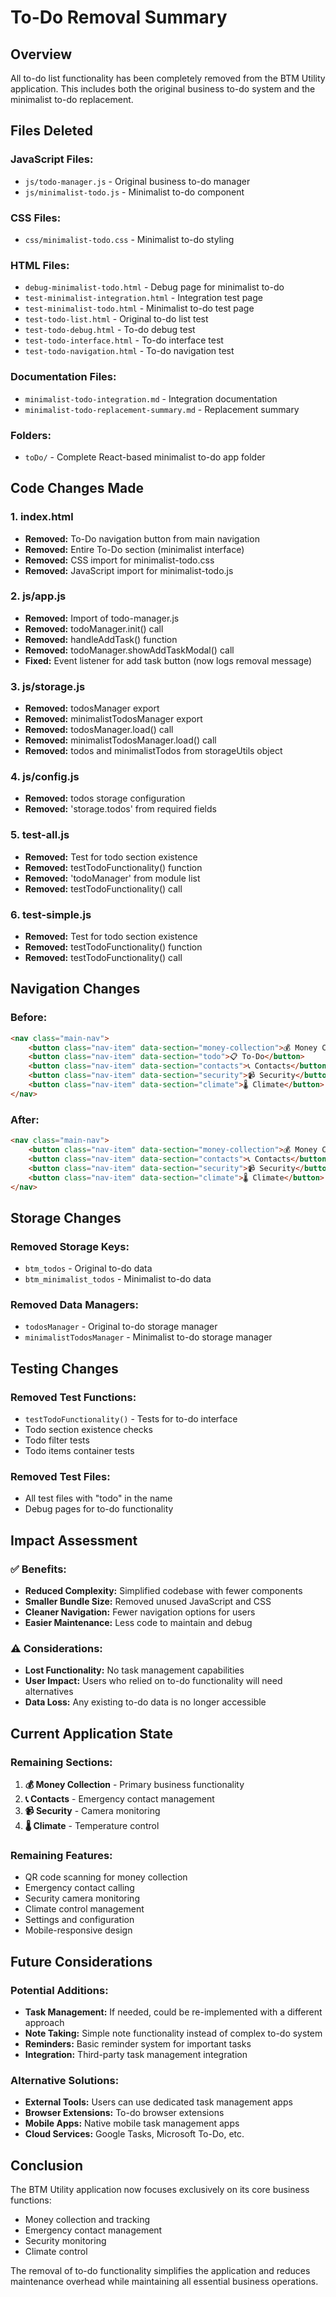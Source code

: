 # To-Do Removal Summary

## Overview

All to-do list functionality has been completely removed from the BTM Utility application. This includes both the original business to-do system and the minimalist to-do replacement.

## Files Deleted

### **JavaScript Files:**
- `js/todo-manager.js` - Original business to-do manager
- `js/minimalist-todo.js` - Minimalist to-do component

### **CSS Files:**
- `css/minimalist-todo.css` - Minimalist to-do styling

### **HTML Files:**
- `debug-minimalist-todo.html` - Debug page for minimalist to-do
- `test-minimalist-integration.html` - Integration test page
- `test-minimalist-todo.html` - Minimalist to-do test page
- `test-todo-list.html` - Original to-do list test
- `test-todo-debug.html` - To-do debug test
- `test-todo-interface.html` - To-do interface test
- `test-todo-navigation.html` - To-do navigation test

### **Documentation Files:**
- `minimalist-todo-integration.md` - Integration documentation
- `minimalist-todo-replacement-summary.md` - Replacement summary

### **Folders:**
- `toDo/` - Complete React-based minimalist to-do app folder

## Code Changes Made

### **1. index.html**
- **Removed:** To-Do navigation button from main navigation
- **Removed:** Entire To-Do section (minimalist interface)
- **Removed:** CSS import for minimalist-todo.css
- **Removed:** JavaScript import for minimalist-todo.js

### **2. js/app.js**
- **Removed:** Import of todo-manager.js
- **Removed:** todoManager.init() call
- **Removed:** handleAddTask() function
- **Removed:** todoManager.showAddTaskModal() call
- **Fixed:** Event listener for add task button (now logs removal message)

### **3. js/storage.js**
- **Removed:** todosManager export
- **Removed:** minimalistTodosManager export
- **Removed:** todosManager.load() call
- **Removed:** minimalistTodosManager.load() call
- **Removed:** todos and minimalistTodos from storageUtils object

### **4. js/config.js**
- **Removed:** todos storage configuration
- **Removed:** 'storage.todos' from required fields

### **5. test-all.js**
- **Removed:** Test for todo section existence
- **Removed:** testTodoFunctionality() function
- **Removed:** 'todoManager' from module list
- **Removed:** testTodoFunctionality() call

### **6. test-simple.js**
- **Removed:** Test for todo section existence
- **Removed:** testTodoFunctionality() function
- **Removed:** testTodoFunctionality() call

## Navigation Changes

### **Before:**
```html
<nav class="main-nav">
    <button class="nav-item" data-section="money-collection">💰 Money Collection</button>
    <button class="nav-item" data-section="todo">📋 To-Do</button>
    <button class="nav-item" data-section="contacts">📞 Contacts</button>
    <button class="nav-item" data-section="security">📹 Security</button>
    <button class="nav-item" data-section="climate">🌡️ Climate</button>
</nav>
```

### **After:**
```html
<nav class="main-nav">
    <button class="nav-item" data-section="money-collection">💰 Money Collection</button>
    <button class="nav-item" data-section="contacts">📞 Contacts</button>
    <button class="nav-item" data-section="security">📹 Security</button>
    <button class="nav-item" data-section="climate">🌡️ Climate</button>
</nav>
```

## Storage Changes

### **Removed Storage Keys:**
- `btm_todos` - Original to-do data
- `btm_minimalist_todos` - Minimalist to-do data

### **Removed Data Managers:**
- `todosManager` - Original to-do storage manager
- `minimalistTodosManager` - Minimalist to-do storage manager

## Testing Changes

### **Removed Test Functions:**
- `testTodoFunctionality()` - Tests for to-do interface
- Todo section existence checks
- Todo filter tests
- Todo items container tests

### **Removed Test Files:**
- All test files with "todo" in the name
- Debug pages for to-do functionality

## Impact Assessment

### **✅ Benefits:**
- **Reduced Complexity:** Simplified codebase with fewer components
- **Smaller Bundle Size:** Removed unused JavaScript and CSS
- **Cleaner Navigation:** Fewer navigation options for users
- **Easier Maintenance:** Less code to maintain and debug

### **⚠️ Considerations:**
- **Lost Functionality:** No task management capabilities
- **User Impact:** Users who relied on to-do functionality will need alternatives
- **Data Loss:** Any existing to-do data is no longer accessible

## Current Application State

### **Remaining Sections:**
1. **💰 Money Collection** - Primary business functionality
2. **📞 Contacts** - Emergency contact management
3. **📹 Security** - Camera monitoring
4. **🌡️ Climate** - Temperature control

### **Remaining Features:**
- QR code scanning for money collection
- Emergency contact calling
- Security camera monitoring
- Climate control management
- Settings and configuration
- Mobile-responsive design

## Future Considerations

### **Potential Additions:**
- **Task Management:** If needed, could be re-implemented with a different approach
- **Note Taking:** Simple note functionality instead of complex to-do system
- **Reminders:** Basic reminder system for important tasks
- **Integration:** Third-party task management integration

### **Alternative Solutions:**
- **External Tools:** Users can use dedicated task management apps
- **Browser Extensions:** To-do browser extensions
- **Mobile Apps:** Native mobile task management apps
- **Cloud Services:** Google Tasks, Microsoft To-Do, etc.

## Conclusion

The BTM Utility application now focuses exclusively on its core business functions:
- Money collection and tracking
- Emergency contact management
- Security monitoring
- Climate control

The removal of to-do functionality simplifies the application and reduces maintenance overhead while maintaining all essential business operations. 